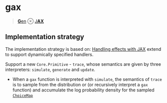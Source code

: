 # gax

> [**G**en](https://www.mct.dev/assets/mct-thesis.pdf) ⊗ [J**AX**](https://github.com/google/jax)

## Implementation strategy

The implementation strategy is based on: [Handling effects with JAX](https://colab.research.google.com/drive/1HGs59anVC2AOsmt7C4v8yD6v8gZSJGm6#scrollTo=OHUTBFIiHJu3) extend to support dynamically specified handlers.

Support a new `Core.Primitive` - `trace`, whose semantics are given by three interpreters: `simulate`, `generate` and `update`.

- When a `gax` function is interpreted with `simulate`, the semantics of `trace` is to sample from the distribution or (or recursively interpret a `gax` function) and accumulate the log probability density for the sampled [`ChoiceMap`](https://www.gen.dev/dev/ref/choice_maps/#Choice-Maps-1)
